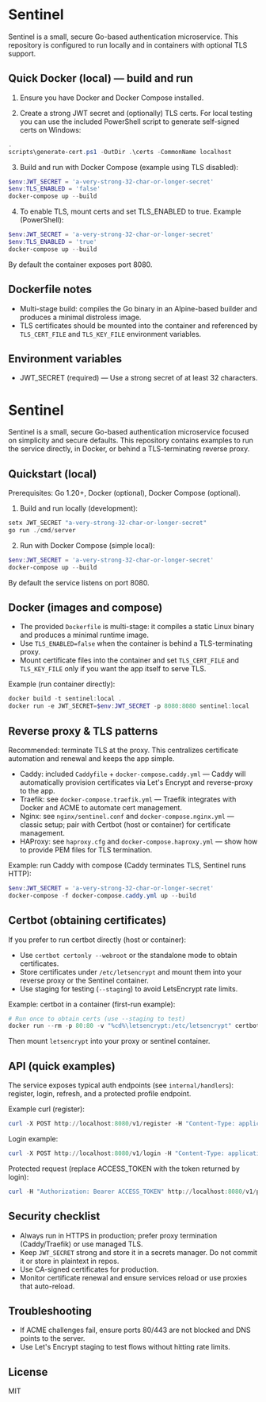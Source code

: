 # Sentinel

Sentinel is a small, secure Go-based authentication microservice. This repository is configured to run locally and in containers with optional TLS support.

## Quick Docker (local) — build and run

1. Ensure you have Docker and Docker Compose installed.

2. Create a strong JWT secret and (optionally) TLS certs. For local testing you can use the included PowerShell script to generate self-signed certs on Windows:

```powershell
.
scripts\generate-cert.ps1 -OutDir .\certs -CommonName localhost
```

3. Build and run with Docker Compose (example using TLS disabled):

```powershell
$env:JWT_SECRET = 'a-very-strong-32-char-or-longer-secret'
$env:TLS_ENABLED = 'false'
docker-compose up --build
```

4. To enable TLS, mount certs and set TLS_ENABLED to true. Example (PowerShell):

```powershell
$env:JWT_SECRET = 'a-very-strong-32-char-or-longer-secret'
$env:TLS_ENABLED = 'true'
docker-compose up --build
```

By default the container exposes port 8080.

## Dockerfile notes

- Multi-stage build: compiles the Go binary in an Alpine-based builder and produces a minimal distroless image.
- TLS certificates should be mounted into the container and referenced by `TLS_CERT_FILE` and `TLS_KEY_FILE` environment variables.

## Environment variables

- JWT_SECRET (required) — Use a strong secret of at least 32 characters.
# Sentinel

Sentinel is a small, secure Go-based authentication microservice focused on simplicity and secure defaults. This repository contains examples to run the service directly, in Docker, or behind a TLS-terminating reverse proxy.

## Quickstart (local)

Prerequisites: Go 1.20+, Docker (optional), Docker Compose (optional).

1. Build and run locally (development):

```powershell
setx JWT_SECRET "a-very-strong-32-char-or-longer-secret"
go run ./cmd/server
```

2. Run with Docker Compose (simple local):

```powershell
$env:JWT_SECRET = 'a-very-strong-32-char-or-longer-secret'
docker-compose up --build
```

By default the service listens on port 8080.

## Docker (images and compose)

- The provided `Dockerfile` is multi-stage: it compiles a static Linux binary and produces a minimal runtime image.
- Use `TLS_ENABLED=false` when the container is behind a TLS-terminating proxy.
- Mount certificate files into the container and set `TLS_CERT_FILE` and `TLS_KEY_FILE` only if you want the app itself to serve TLS.

Example (run container directly):

```powershell
docker build -t sentinel:local .
docker run -e JWT_SECRET=$env:JWT_SECRET -p 8080:8080 sentinel:local
```

## Reverse proxy & TLS patterns

Recommended: terminate TLS at the proxy. This centralizes certificate automation and renewal and keeps the app simple.

- Caddy: included `Caddyfile` + `docker-compose.caddy.yml` — Caddy will automatically provision certificates via Let's Encrypt and reverse-proxy to the app.
- Traefik: see `docker-compose.traefik.yml` — Traefik integrates with Docker and ACME to automate cert management.
- Nginx: see `nginx/sentinel.conf` and `docker-compose.nginx.yml` — classic setup; pair with Certbot (host or container) for certificate management.
- HAProxy: see `haproxy.cfg` and `docker-compose.haproxy.yml` — show how to provide PEM files for TLS termination.

Example: run Caddy with compose (Caddy terminates TLS, Sentinel runs HTTP):

```powershell
$env:JWT_SECRET = 'a-very-strong-32-char-or-longer-secret'
docker-compose -f docker-compose.caddy.yml up --build
```

## Certbot (obtaining certificates)

If you prefer to run certbot directly (host or container):

- Use `certbot certonly --webroot` or the standalone mode to obtain certificates.
- Store certificates under `/etc/letsencrypt` and mount them into your reverse proxy or the Sentinel container.
- Use staging for testing (`--staging`) to avoid LetsEncrypt rate limits.

Example: certbot in a container (first-run example):

```powershell
# Run once to obtain certs (use --staging to test)
docker run --rm -p 80:80 -v "%cd%\letsencrypt:/etc/letsencrypt" certbot/certbot certonly --standalone --non-interactive --agree-tos -m you@example.com -d yourdomain.example
```

Then mount `letsencrypt` into your proxy or sentinel container.

## API (quick examples)

The service exposes typical auth endpoints (see `internal/handlers`): register, login, refresh, and a protected profile endpoint.

Example curl (register):

```powershell
curl -X POST http://localhost:8080/v1/register -H "Content-Type: application/json" -d '{"username":"alice","password":"P@ssw0rd","email":"alice@example.com"}'
```

Login example:

```powershell
curl -X POST http://localhost:8080/v1/login -H "Content-Type: application/json" -d '{"username":"alice","password":"P@ssw0rd"}'
```

Protected request (replace ACCESS_TOKEN with the token returned by login):

```powershell
curl -H "Authorization: Bearer ACCESS_TOKEN" http://localhost:8080/v1/profile
```

## Security checklist

- Always run in HTTPS in production; prefer proxy termination (Caddy/Traefik) or use managed TLS.
- Keep `JWT_SECRET` strong and store it in a secrets manager. Do not commit it or store in plaintext in repos.
- Use CA-signed certificates for production.
- Monitor certificate renewal and ensure services reload or use proxies that auto-reload.

## Troubleshooting

- If ACME challenges fail, ensure ports 80/443 are not blocked and DNS points to the server.
- Use Let's Encrypt staging to test flows without hitting rate limits.

## License

MIT
